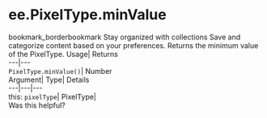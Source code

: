  
#  ee.PixelType.minValue
bookmark_borderbookmark Stay organized with collections  Save and categorize content based on your preferences.
Returns the minimum value of the PixelType. 
Usage| Returns  
---|---  
`PixelType.minValue()`| Number  
Argument| Type| Details  
---|---|---  
this: `pixelType`| PixelType|   
Was this helpful?
